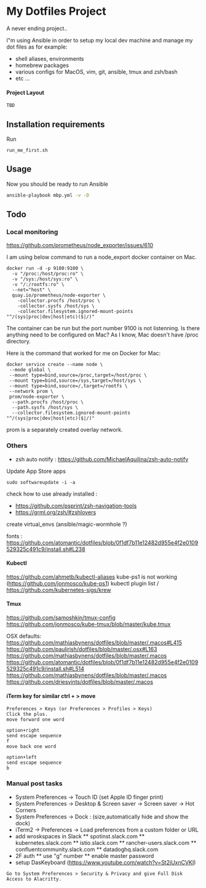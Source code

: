 # My Dotfiles Project

A never ending project..

I"m using Ansible in order to setup my local dev machine and manage my dot files as for example:

- shell aliases, environments
- homebrew packages
- various configs for MacOS, vim, git, ansible, tmux and zsh/bash
- etc ...

#### Project Layout

```
TBD
```

## Installation requirements

Run

```
run_me_first.sh
```

## Usage

Now you should be ready to run Ansible

```bash
ansible-playbook mbp.yml -v -D
```

## Todo

### Local monitoring

https://github.com/prometheus/node_exporter/issues/610

I am using below command to run a node_export docker container on Mac.

```
docker run -d -p 9100:9100 \
  -v "/proc:/host/proc:ro" \
  -v "/sys:/host/sys:ro" \
  -v "/:/rootfs:ro" \
  --net="host" \
  quay.io/prometheus/node-exporter \
    -collector.procfs /host/proc \
    -collector.sysfs /host/sys \
    -collector.filesystem.ignored-mount-points "^/(sys|proc|dev|host|etc)($|/)"
```

The container can be run but the port number 9100 is not listenning. Is there anything need to be configured on Mac? As I know, Mac doesn't have /proc directory.

Here is the command that worked for me on Docker for Mac:

```
docker service create --name node \
 --mode global \
 --mount type=bind,source=/proc,target=/host/proc \
 --mount type=bind,source=/sys,target=/host/sys \
 --mount type=bind,source=/,target=/rootfs \
 --network prom \
 prom/node-exporter \
  --path.procfs /host/proc \
  --path.sysfs /host/sys \
  --collector.filesystem.ignored-mount-points "^/(sys|proc|dev|host|etc)($|/)"
```

prom is a separately created overlay network.

### Others

- zsh auto notify : https://github.com/MichaelAquilina/zsh-auto-notify

Update App Store apps

```
sudo softwareupdate -i -a
```

check how to use already installed :

- https://github.com/psprint/zsh-navigation-tools
- https://grml.org/zsh/#zshlovers

create virtual_envs (ansible/magic-wormhole ?)

fonts : https://github.com/atomantic/dotfiles/blob/0f1df7b11e12482d955e4f2e0109529325c491c9/install.sh#L238

#### Kubectl

https://github.com/ahmetb/kubectl-aliases
kube-ps1 is not working (https://github.com/jonmosco/kube-ps1)
kubectl plugin list / https://github.com/kubernetes-sigs/krew

#### Tmux

https://github.com/samoshkin/tmux-config
https://github.com/jonmosco/kube-tmux/blob/master/kube.tmux

OSX defaults:
https://github.com/mathiasbynens/dotfiles/blob/master/.macos#L415
https://github.com/paulirish/dotfiles/blob/master/.osx#L163
https://github.com/mathiasbynens/dotfiles/blob/master/.macos
https://github.com/atomantic/dotfiles/blob/0f1df7b11e12482d955e4f2e0109529325c491c9/install.sh#L514
https://github.com/mathiasbynens/dotfiles/blob/master/.macos
https://github.com/driesvints/dotfiles/blob/master/.macos

#### iTerm key for similar ctrl + > move

```
Preferences > Keys (or Preferences > Profiles > Keys)
Click the plus.
move forward one word

option+right
send escape sequence
f
move back one word

option+left
send escape sequence
b
```

### Manual post tasks

- System Preferences -> Touch ID (set Apple ID finger print)
- System Preferences -> Desktop & Screen saver -> Screen saver -> Hot Corners
- System Preferences -> Dock : (size,automatically hide and show the dock)
- iTerm2 -> Preferences -> Load preferences from a custom folder or URL
- add wroskspaces in Slack
  ** spotinst.slack.com
  ** kubernetes.slack.com
  ** istio.slack.com
  ** rancher-users.slack.com
  ** confluentcommunity.slack.com
  ** datadoghq.slack.com
- 2F auth
  ** use "g" number
  ** enable master password
- setup DasKeyboard (https://www.youtube.com/watch?v=St2jUxnCVKI)

```
Go to System Preferences > Security & Privacy and give Full Disk Access to Alacritty.
```
